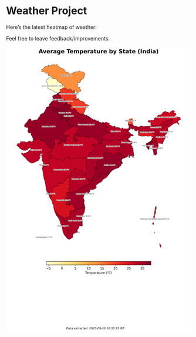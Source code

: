 # Weather Project

Here’s the latest heatmap of weather:

Feel free to leave feedback/improvements.

![India Heatmap](docs/assets/india_heatmap.png?v=CE34F5)
